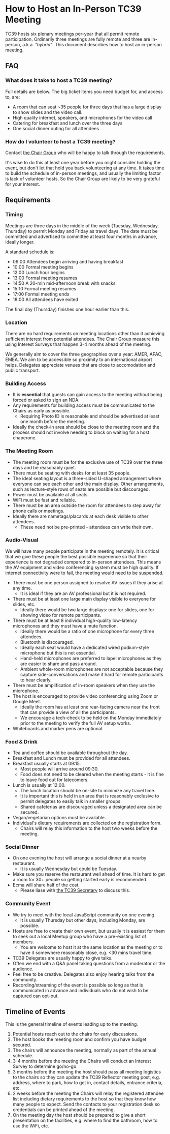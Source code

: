 # How to Host an In-Person TC39 Meeting

TC39 hosts six plenary meetings per-year that all permit remote participation.
Ordinarily three meetings are fully remote and three are in-person, a.k.a. _"hybrid"_.
This document describes how to host an in-person meeting.

## FAQ

### What does it take to host a TC39 meeting?

Full details are below.
The big ticket items you need budget for, and access to, are:

- A room that can seat ~35 people for three days that has a large display to show slides and the video call.
- High quality internet, speakers, and microphones for the video call
- Catering for breakfast and lunch over the three days
- One social dinner outing for all attendees

### How do I volunteer to host a TC39 meeting?

Contact [the Chair Group](TC39Chairs@ecma-international.org) who will be happy to talk through the requirements.

It's wise to do this at least one year before you might consider holding the event, but don't let that hold you back volunteering at any time.
It takes time to build the schedule of in-person meetings, and usually the limiting factor is lack of volunteer hosts.
So the Chair Group are likely to be very grateful for your interest.

## Requirements

### Timing

Meetings are three days in the middle of the week (Tuesday, Wednesday, Thursday) to permit Monday and Friday as travel days.
The date must be committed and advertised to committee at least four months in advance, ideally longer.

A standard schedule is:

- 09:00 Attendees begin arriving and having breakfast
- 10:00 Formal meeting begins
- 12:00 Lunch hour begins
- 13:00 Formal meeting resumes
- 14:50 A 20-min mid-afternoon break with snacks
- 15:10 Formal meeting resumes
- 17:00 Formal meeting ends
- 18:00 All attendees have exited

The final day (Thursday) finishes one hour earlier than this.

### Location

There are no hard requirements on meeting locations other than it achieving sufficient interest from potential attendees.
The Chair Group measure this using Interest Surveys that happen 3-4 months ahead of the meeting.

We generally aim to cover the three geographies over a year: AMER, APAC, EMEA.
We aim to be accessible so proximity to an international airport helps.
Delegates appreciate venues that are close to accomodation and public transport.

### Building Access

- It is **essential** that guests can gain access to the meeting without being forced or asked to sign an NDA.
- Any requirements for building access must be communicated to the Chairs as early as possible.
  - Requiring Photo ID is reasonable and should be advertised at least one month before the meeting.
- Ideally the check-in area should be close to the meeting room and the process should not involve needing to block on waiting for a host chaperone.

### The Meeting Room

- The meeting room must be for the exclusive use of TC39 over the three days and be reasonably quiet.
- There must be seating with desks for at least 35 people.
- The ideal seating layout is a three-sided U-shaped arrangement where everyone can see each other and the main display.
Other arrangements, such as lecture-style rows of seats are possible but discouraged.
- Power must be available at all seats.
- WiFi must be fast and reliable.
- There must be an area outside the room for attendees to step away for phone calls or meetings.
- Ideally there are nametags/placards at each desk visible to other attendees.
  - These need not be pre-printed - attendees can write their own.

### Audio-Visual

We will have many people participate in the meeting remotely.
It is critical that we give these people the best possible experience so that their experience is not degraded compared to in-person attendees.
This means the AV equipment and video conferencing system must be high quality.
If internet connectivity were to fail, the meeting would need to be suspended.

- There must be one person assigned to resolve AV issues if they arise at any time.
  - It is ideal if they are an AV professional but it is not required.
- There must be at least one large main display visible to everyone for slides, etc.
  - Ideally there would be two large displays: one for slides, one for showing video for remote participants.
- There must be at least 8 individual high-quality low-latency microphones and they must have a mute function.
  - Ideally there would be a ratio of one microphone for every three attendees.
  - Bluetooth is discouraged.
  - Ideally each seat would have a dedicated wired podium-style microphone but this is not essential.
  - Hand-held microphones are preferred to lapel microphones as they are easier to share and pass around.
  - Ambient whole-room microphones are not acceptable because they capture side-conversations and make it hard for remote participants to hear clearly.
- There must be amplification of in-room speakers when they use the microphone.
- The host is encouraged to provide video conferencing using Zoom or Google Meet.
  - Ideally the room has at least one rear-facing camera near the front that can provide a view of all the participants.
  - We encourage a tech-check to be held on the Monday immediately prior to the meeting to verify the full AV setup works.
- Whiteboards and marker pens are optional.

### Food & Drink

- Tea and coffee should be available throughout the day.
- Breakfast and Lunch must be provided for all attendees.
- Breakfast usually starts at 09:15.
  - Most people will arrive around 09:30.
  - Food does not need to be cleared when the meeting starts - it is fine to leave food out for latecomers.
- Lunch is usually at 12:00.
  - The lunch location should be on-site to minimize any travel time.
  - It is important this is held in an area that is reasonably exclusive to permit delegates to easily talk in smaller groups.
  - Shared cafeterias are discouraged unless a designated area can be secured.
- Vegan/vegetarian options must be available.
- Individual's dietary requirements are collected on the registration form.
  - Chairs will relay this information to the host two weeks before the meeting.

### Social Dinner

- On one evening the host will arrange a social dinner at a nearby restaurant.
  - It is usually Wednesday but could be Tuesday.
- Make sure you reserve the restaurant well ahead of time.  It is hard to get a room for 30+ people so getting started early is recommended.
- Ecma will share half of the cost.
  - Please liase with [the TC39 Secretary](samina@ecma-international.org) to discuss this.

### Community Event

- We try to meet with the local JavaScript community on one evening.
  - It is usually Thursday but other days, including Monday, are possible.
- Hosts are free to create their own event, but usually it is easiest for them to seek out a local Meetup group who have a pre-existing list of members.
  - You are welcome to host it at the same location as the meeting or to have it somewhere reasonably close, e.g. <30 mins travel time.
- TC39 Delegates are usually happy to give talks.
- Often we end with a Q&A panel taking questions from a moderator or the audience.
- Feel free to be creative.  Delegates also enjoy hearing talks from the community.
- Recording/streaming of the event is possible so long as that is communicated in advance and individuals who do not wish to be captured can opt-out.

## Timeline of Events

This is the general timeline of events leading up to the meeting.

1. Potential hosts reach out to the chairs for early discussions.
1. The host books the meeting room and confirm you have budget secured.
1. The chairs will announce the meeting, normally as part of the annual schedule.
1. 3-4 months before the meeting the Chairs will conduct an Interest Survey to determine go/no-go.
1. 3 months before the meeting the host should pass all meeting logistics to the chairs so they can update the TC39 Reflector meeting post, e.g. address, where to park, how to get in, contact details, entrance criteria, etc.
1. 2 weeks before the meeting the Chairs will relay the registered attendee list including dietary requirements to the host so that they know how many people to expect. Send the contacts to your registration desk so credentials can be printed ahead of the meeting.
1. On the meeting day the host should be prepared to give a short presentation on the facilities, e.g. where to find the bathroom, how to use the WiFi, etc.
